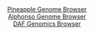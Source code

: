 <div id="Pineapple_Genome_Browser" align="center">
  <a href="https://igv.org/app/?sessionURL=blob:zZJdb9owFIb_i6VWmxTyZUI.pGoCBh0C2gpIKVRVZIITrCZ2sJ2EFPHf56FNu1mlcrFpki_so2Of9339HEGFuSCMggDYuuXolgU0IHasnqO8yPAdyrEAQYIygTXAcYI5pjEGwREkSEgUzibq5k7KQgSGQWTRyhFNmS6gjnL0xiiqhR6z3OizLEMbxpFkXBg9jipmkLRq1XiDikJXs6HuGFskkYGyYseoYEaBaRrV6r3oVylKMWU5jvIyk.QsIFJ6lMatnqAv3eW8G8dYiDFuRtub7njUfYSDcH3b6a_D.2_LsLO8npOUIllyfLP0vOL1adX0y1V8eBs0Mt2Np.7TlT3sLeor.PV6cCgIx.LGci0POh60XRUNoVt8.J9cq0UudC5je7FyJtM1bC_uRo_WWnmGD.Hr8mD233N.0kDG4lKxAOIddwPL1KDZ0Ry70_qxtTzNNH2VD2cEBM8vGpAcxa.q_fkIZFMoYoDA._IMjwYY32IOgpZvmq7l.7bTdtum71sn7QhKnv29cIfhzHdNu2vbnSghmVQ4byNBC6EjSvUqTvT07cI0e5P5PEvr5CHuTsPRcES9eTid9MaDofhjlp7yr0afP1AZ_Yiif8LdR4TocnMpbE1TZovqyu7d72.hnS7qep2sdvuymLVh_G5Al4WTMJ4jqfpVRR1_8lYhThCVqlARQTYkI7JZqhxZDQLLhgpbELOMKQ4BTzefTM3ULMf8_BtPeHo5fQc-">Pineapple Genome Browser</a>
</div>
<div id="Alphonso_Genome_Browser" align="center">
  <a href="https://igv.org/app/?sessionURL=blob:zZNhT9swEIb_iyXQJqWJnTRNEwlNAUqBsgEtaSsQii6pk1okcbCdhlD1v89Dm_ZlSPTDpkmWZZ_OvvdeP96iDRWS8QoFyDaJaxKCDCTXvJ1BWRf0G5RUoiCDQlIDCZpRQauUomCLMpAKoumVPrlWqpaBZTFV90qocm5Kx4QSXnkFrTRTXlonvCgg4QIUF9I6FrDhFss3vZYmUNemru2YrrUCBRYU9ZpXkls1rfK41ffFv0JxTite0rhsCsXeBMRaj9a4MjP4Ei5mYZpSKSe0u1gdhZOLcO6Movvx4OQ.uj5fRIPF4YzlFahG0KPkKktIf_Q88sZOczOTdwf2WdId2Mfng1c9n3w9cE4PRy81E1QeEY8MHXfo2Fjbw6oVffmfOteD7dn9ZVfg8cjrYBJC15xOy3DCrm883Ic_903QzkAFTxtNA0rXwgsINhw8MFx70PuxJEMDY1.7IzhDwcOjgZSA9EmnP2yR6mrNDJL0uXnDx0BcrKhAQc_H2CO.b7t9r499n.yMLWpE8fesPYumvoft0LYHccYKpYFexbKqpQlVZW7SzMxf9_Ry6ibLxTPcXUI7nC8zRfBscjW7vu2i4TteGkiXfns.3ehHFP0T6j4ixFTJvqhl6Wgs9OeK2jm9X7KMXCxPl_7N0xyWi9t3DdrPnIyLEpTO1xG9_cnbBgSDSunAhkmWsIKpbqF95C0KiO1obFHKC645RCJPPmEDG8TFn3_j6ewed98B">Alphonso Genome Browser</a>
</div>


<div id="DAF_Genomics_Browser" align="center">
  <a href="https://igv.org/app/?sessionURL=blob:tZFra9swFIb_i6D95Jt8jQ1huE26ZRlNV.OlF0o4teVYiS25krykC_nvE17HYKOMQQeSkDiX99V5DugrEZJyhhLkWjiwMEYGkjXfZdB2DbmElkiUVNBIYiBBKiIIKwhKDqgCqSC__qQra6U6mdh2CZW5Joy3tJCW9CzoTMl7VROdaroWtPCNM9hJq.CtTlZgQ9PVnEluQ1EQKU3H7ghbr3agj5.x1dCSrNq.UXRQXWkT2lhpVaDdUlaS_V.M_Adlvei7dJmlQ_2cPM_KcTqfpV.8aX73Pjy_yxcflnm4PM3omoHqBRnPTtyLs_OMzuNFdqYm22Aapo_qanJ5k48.n3iT0.m.o4LIMY7wyAtGOPbQ0UANL3oNARW1wAn2jcgdGa7vmy9XLwj1FASnKLl_MJASUGx1.v0BqedOo0KSPPUDNQNxURKBEjN2nAjHsRv4ke_EMT4aB9SL5o1ZXuTXceS4qeuG1iO0Wr.izTBALfRn8K1A_tZZ738FxT6GN5uNLytncSX2ucamF.zZrf.03dz6r6Ay0Ktfq7hoQenQj.cLGGi0YkuY.kXGOz4cvwM-">DAF Genomics Browser</a>
</div>
